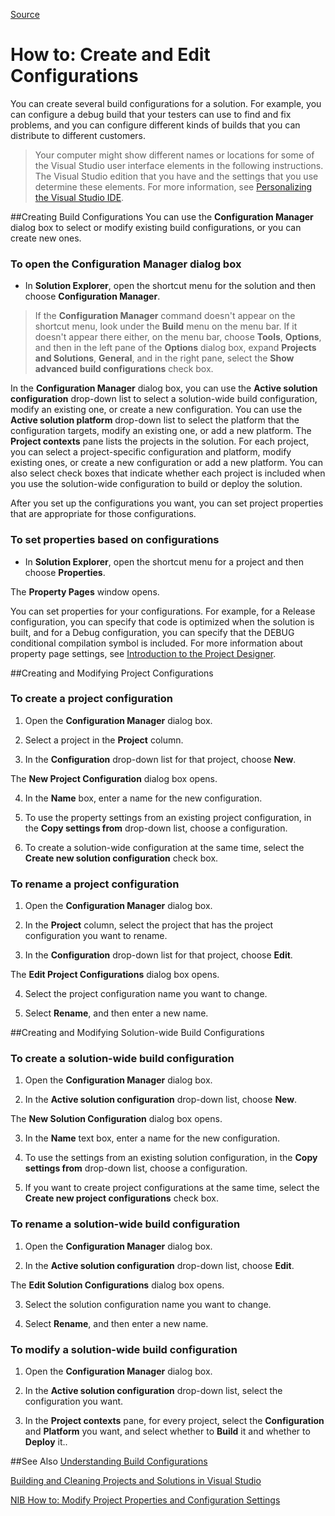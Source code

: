 [Source](https://msdn.microsoft.com/en-us/library/vstudio/kwybya3w(v=vs.140).aspx "Permalink to How to: Create and Edit Configurations")

# How to: Create and Edit Configurations
 

You can create several build configurations for a solution. For example, you can configure a debug build that your testers can use to find and fix problems, and you can configure different kinds of builds that you can distribute to different customers.

>Your computer might show different names or locations for some of the Visual Studio user interface elements in the following instructions. The Visual Studio edition that you have and the settings that you use determine these elements. For more information, see [Personalizing the Visual Studio IDE][3].

##Creating Build Configurations
You can use the **Configuration Manager** dialog box to select or modify existing build configurations, or you can create new ones.

### To open the Configuration Manager dialog box

* In **Solution Explorer**, open the shortcut menu for the solution and then choose **Configuration Manager**.

>If the **Configuration Manager** command doesn't appear on the shortcut menu, look under the **Build** menu on the menu bar. If it doesn't appear there either, on the menu bar, choose **Tools**, **Options**, and then in the left pane of the **Options** dialog box, expand **Projects and Solutions**, **General**, and in the right pane, select the **Show advanced build configurations** check box.


In the **Configuration Manager** dialog box, you can use the **Active solution configuration** drop-down list to select a solution-wide build configuration, modify an existing one, or create a new configuration. You can use the **Active solution platform** drop-down list to select the platform that the configuration targets, modify an existing one, or add a new platform. The **Project contexts** pane lists the projects in the solution. For each project, you can select a project-specific configuration and platform, modify existing ones, or create a new configuration or add a new platform. You can also select check boxes that indicate whether each project is included when you use the solution-wide configuration to build or deploy the solution.

After you set up the configurations you want, you can set project properties that are appropriate for those configurations.

### To set properties based on configurations

* In **Solution Explorer**, open the shortcut menu for a project and then choose **Properties**.

The **Property Pages** window opens.

You can set properties for your configurations. For example, for a Release configuration, you can specify that code is optimized when the solution is built, and for a Debug configuration, you can specify that the DEBUG conditional compilation symbol is included. For more information about property page settings, see [Introduction to the Project Designer][4].

##Creating and Modifying Project Configurations
### To create a project configuration

1. Open the **Configuration Manager** dialog box.

2. Select a project in the **Project** column.

3. In the **Configuration** drop-down list for that project, choose **New**.

The **New Project Configuration** dialog box opens.

4. In the **Name** box, enter a name for the new configuration.

5. To use the property settings from an existing project configuration, in the **Copy settings from** drop-down list, choose a configuration.

6. To create a solution-wide configuration at the same time, select the **Create new solution configuration** check box.

### To rename a project configuration

1. Open the **Configuration Manager** dialog box.

2. In the **Project** column, select the project that has the project configuration you want to rename.

3. In the **Configuration** drop-down list for that project, choose **Edit**.

The **Edit Project Configurations** dialog box opens.

4. Select the project configuration name you want to change.

5. Select **Rename**, and then enter a new name.

##Creating and Modifying Solution-wide Build Configurations
### To create a solution-wide build configuration

1. Open the **Configuration Manager** dialog box.

2. In the **Active solution configuration** drop-down list, choose **New**.

The **New Solution Configuration** dialog box opens.

3. In the **Name** text box, enter a name for the new configuration.

4. To use the settings from an existing solution configuration, in the **Copy settings from** drop-down list, choose a configuration.

5. If you want to create project configurations at the same time, select the **Create new project configurations** check box.

### To rename a solution-wide build configuration

1. Open the **Configuration Manager** dialog box.

2. In the **Active solution configuration** drop-down list, choose **Edit**.

The **Edit Solution Configurations** dialog box opens.

3. Select the solution configuration name you want to change.

4. Select **Rename**, and then enter a new name.

### To modify a solution-wide build configuration

1. Open the **Configuration Manager** dialog box.

2. In the **Active solution configuration** drop-down list, select the configuration you want.

3. In the **Project contexts** pane, for every project, select the **Configuration** and **Platform** you want, and select whether to **Build** it and whether to **Deploy** it..

##See Also
[Understanding Build Configurations][5]

[Building and Cleaning Projects and Solutions in Visual Studio][6]

[NIB How to: Modify Project Properties and Configuration Settings][7]

[1]: https://i-msdn.sec.s-msft.com/Areas/Epx/Content/Images/ImageSprite.png?v=635810750817785875
[2]: https://i-msdn.sec.s-msft.com/dynimg/IC101471.jpeg "System_CAPS_note"
[3]: https://msdn.microsoft.com/en-us/library/vstudio/mt269425.aspx
[4]: https://msdn.microsoft.com/en-us/library/vstudio/bb1aa8f1.aspx
[5]: https://msdn.microsoft.com/en-us/library/vstudio/kkz9kefa.aspx
[6]: https://msdn.microsoft.com/en-us/library/vstudio/5tdasz7h.aspx
[7]: https://msdn.microsoft.com/en-us/library/vstudio/z15yzzew.aspx